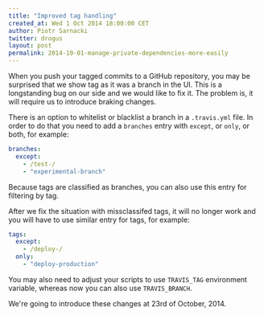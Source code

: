 ```yaml
---
title: "Improved tag handling"
created_at: Wed 1 Oct 2014 18:00:00 CET
author: Piotr Sarnacki
twitter: drogus
layout: post
permalink: 2014-10-01-manage-private-dependencies-more-easily
---
```


When you push your tagged commits to a GitHub repository, you may
be surprised that we show tag as it was a branch in the UI. This is
a longstanding bug on our side and we would like to fix it. The problem
is, it will require us to introduce braking changes.

There is an option to whitelist or blacklist a branch in a `.travis.yml`
file. In order to do that you need to add a `branches` entry with
`except`, or `only`, or both, for example:

```yaml
branches:
  except:
    - /test-/
    - "experimental-branch"
```

Because tags are classified as branches, you can also use this entry
for filtering by tag.

After we fix the situation with missclassifed tags, it will no longer work
and you will have to use similar entry for tags, for example:

```yaml
tags:
  except:
    - /deploy-/
  only:
    - "deploy-production"
```

You may also need to adjust your scripts to use `TRAVIS_TAG` environment variable,
whereas now you can also use `TRAVIS_BRANCH`.

We're going to introduce these changes at 23rd of October, 2014.
